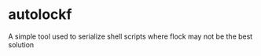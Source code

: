 autolockf
=========

A simple tool used to serialize shell scripts where flock may not be the best solution